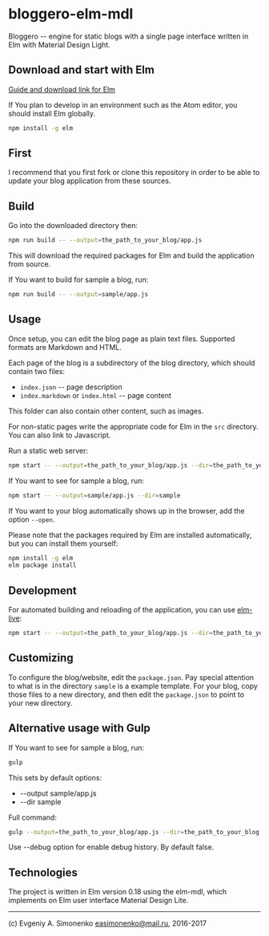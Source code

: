 # bloggero-elm-mdl

Bloggero -- engine for static blogs with a single page interface written in Elm
with Material Design Light.

## Download and start with Elm

[Guide and download link for Elm](https://guide.elm-lang.org/get_started.html)

If You plan to develop in an environment such as the Atom editor, you should
install Elm globally.

``` sh
npm install -g elm
```

## First

I recommend that you first fork or clone this repository in order to be able to
update your blog application from these sources.

## Build

Go into the downloaded directory then:

``` sh
npm run build -- --output=the_path_to_your_blog/app.js
```

This will download the required packages for Elm and build the application
from source.

If You want to build for sample a blog, run:

``` sh
npm run build -- --output=sample/app.js
```

## Usage

Once setup, you can edit the blog page as plain text files. Supported formats
are Markdown and HTML.

Each page of the blog is a subdirectory of the blog directory, which should
contain two files:

* `index.json` -- page description
* `index.markdown` or `index.html` -- page content

This folder can also contain other content, such as images.

For non-static pages write the appropriate code for Elm in the
`src` directory. You can also link to Javascript.

Run a static web server:

``` sh
npm start -- --output=the_path_to_your_blog/app.js --dir=the_path_to_your_blog
```

If You want to see for sample a blog, run:

``` sh
npm start -- --output=sample/app.js --dir=sample
```

If You want to your blog automatically shows up in the browser, add the option
`--open`.

Please note that the packages required by Elm are installed automatically, but
you can install them yourself:

``` sh
npm install -g elm
elm package install
```

## Development

For automated building and reloading of the application, you can use
[elm-live](https://github.com/tomekwi/elm-live):

``` sh
npm start -- --output=the_path_to_your_blog/app.js --dir=the_path_to_your_blog
```

## Customizing

To configure the blog/website, edit the `package.json`. Pay special attention to
what is in the directory `sample` is a example template. For your blog, copy
those files to a new directory, and then edit the `package.json` to point to
your new directory.

## Alternative usage with Gulp

If You want to see for sample a blog, run:

``` sh
gulp
```

This sets by default options:

* --output sample/app.js
* --dir sample

Full command:

``` sh
gulp --output=the_path_to_your_blog/app.js --dir=the_path_to_your_blog
```

Use --debug option for enable debug history. By default false.

## Technologies

The project is written in Elm version 0.18 using the elm-mdl, which implements
on Elm user interface Material Design Lite.

---

(c) Evgeniy A. Simonenko <easimonenko@mail.ru>, 2016-2017
